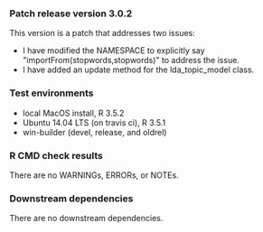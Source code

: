 ### Patch release version 3.0.2
This version is a patch that addresses two issues:

* I have modified the NAMESPACE to explicitly say 
"importFrom(stopwords,stopwords)" to address the issue.
* I have added an update method for the lda_topic_model class.

### Test environments
* local MacOS install, R 3.5.2
* Ubuntu 14.04 LTS (on travis ci), R 3.5.1
* win-builder (devel, release, and oldrel)

### R CMD check results
There are no WARNINGs, ERRORs, or NOTEs.

### Downstream dependencies
There are no downstream dependencies. 

